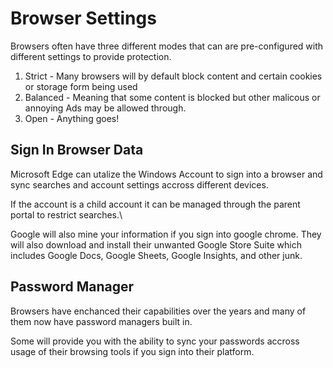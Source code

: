 # Browser Settings

Browsers often have three different modes that can are pre-configured with different settings to provide protection. 

1. Strict - Many browsers will by default block content and certain cookies or storage form being used
2. Balanced - Meaning that some content is blocked but other malicous or annoying Ads may be allowed through.
3. Open - Anything goes!

## Sign In Browser Data

Microsoft Edge can utalize the Windows Account to sign into a browser and sync searches and account settings accross different devices. 

If the account is a child account it can be managed through the parent portal to restrict searches.\

Google will also mine your information if you sign into google chrome. They will also download and install their unwanted Google Store Suite which includes Google Docs, Google Sheets, Google Insights, and other junk.

## Password Manager

Browsers have enchanced their capabilities over the years and many of them now have password managers built in. 

Some will provide you with the ability to sync your passwords accross usage of their browsing tools if you sign into their platform.